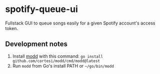 # spotify-queue-ui
Fullstack GUI to queue songs easily for a given Spotify account's access token.


## Development notes
1. Install [modd](https://github.com/cortesi/modd) with this command: `go install github.com/cortesi/modd/cmd/modd@latest`
2. Run `modd` from Go's install PATH or `~/go/bin/modd`
